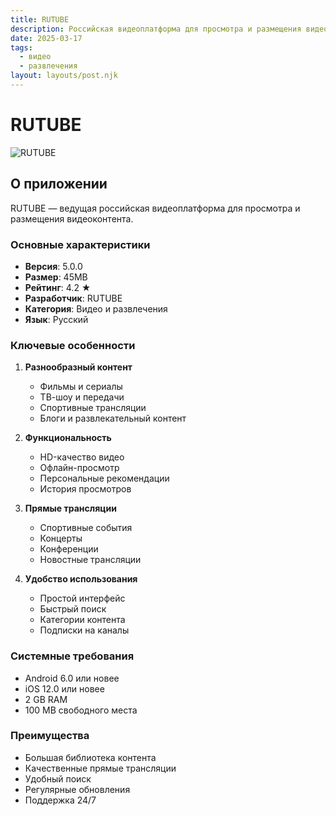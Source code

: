 ```yaml
---
title: RUTUBE
description: Российская видеоплатформа для просмотра и размещения видеоконтента
date: 2025-03-17
tags:
  - видео
  - развлечения
layout: layouts/post.njk
---
```


# RUTUBE

![RUTUBE](https://sun9-42.userapi.com/impg/K2CD-XO4xPaH_wv9w9mDXDlMxXhU01v5sPn3kQ/M9WFd8oquMI.jpg?size=1280x1280&quality=95&sign=baf13c797c41cb3af9bdf81dd04ffcbd&type=album)

## О приложении

RUTUBE — ведущая российская видеоплатформа для просмотра и размещения видеоконтента.

### Основные характеристики

- **Версия**: 5.0.0
- **Размер**: 45MB
- **Рейтинг**: 4.2 ★
- **Разработчик**: RUTUBE
- **Категория**: Видео и развлечения
- **Язык**: Русский

### Ключевые особенности

1. **Разнообразный контент**
   - Фильмы и сериалы
   - ТВ-шоу и передачи
   - Спортивные трансляции
   - Блоги и развлекательный контент

2. **Функциональность**
   - HD-качество видео
   - Офлайн-просмотр
   - Персональные рекомендации
   - История просмотров

3. **Прямые трансляции**
   - Спортивные события
   - Концерты
   - Конференции
   - Новостные трансляции

4. **Удобство использования**
   - Простой интерфейс
   - Быстрый поиск
   - Категории контента
   - Подписки на каналы

### Системные требования

- Android 6.0 или новее
- iOS 12.0 или новее
- 2 GB RAM
- 100 MB свободного места

### Преимущества

- Большая библиотека контента
- Качественные прямые трансляции
- Удобный поиск
- Регулярные обновления
- Поддержка 24/7